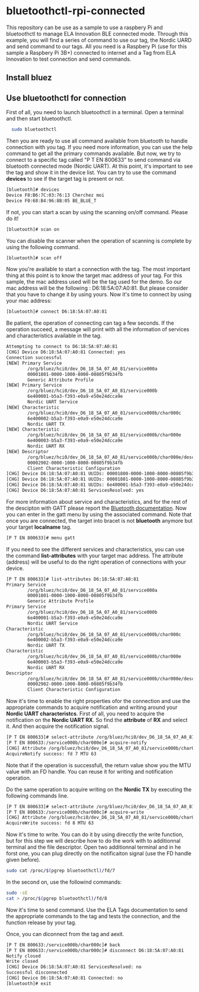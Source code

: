 # bluetoothctl-rpi-connected
This repository can be use as a sample to use a raspbery Pi and bluetoothctl to manage ELA Innovation BLE connected mode. Through this example, you will find a series of command to use our tag, the Nordic UARD and send command to our tags. All you need is a Raspbery Pi (use for this sample a Raspbery Pi 3B+) connected to internet and a Tag from ELA Innovation to test connection and send commands.

## Install bluez

## Use bluetoothctl for connection
First of all, you need to launch bluetoothctl in a terminal. Open a terminal and then start bluetoothctl.
```bash
  sudo bluetoothctl
```

Then you are ready to use all command available from bluetooth to handle connection with you tag. If you need more information, you can use the help command to get all the primary commands available. But now, we try to connect to a specific tag called "P T EN 800633" to send command via bluetooth connected mode (Nordic UART). At this point, it's important to see the tag and show it in the device list. You can try to use the command **devices** to see if the target tag is present or not.
```bash
[bluetooth]# devices
Device F8:B6:7C:03:76:13 Cherchez moi
Device F0:68:B4:96:8B:05 BE_BLUE_T
```

If not, you can start a scan by using the scanning on/off command. Please do it!
```bash
[bluetooth]# scan on
```
You can disable the scanner when the operation of scanning is complete by using the following command.
```bash
[bluetooth]# scan off
```

Now you're available to start a connection with the tag. The most important thing at this point is to know the target mac address of your tag. For this sample, the mac address used will be the tag used for the demo. So our mac address will be the following : D6:18:5A:07:A0:81. But please consider that you have to change it by using yours.
Now it's time to connect by using your mac address:
```bash
[bluetooth]# connect D6:18:5A:07:A0:81
```

Be patient, the operation of connecting can tag a few seconds. If the operation succeed, a message will print with all the information of services and characteristics available in the tag.
```bash
Attempting to connect to D6:18:5A:07:A0:81
[CHG] Device D6:18:5A:07:A0:81 Connected: yes
Connection successful
[NEW] Primary Service
        /org/bluez/hci0/dev_D6_18_5A_07_A0_81/service000a
        00001801-0000-1000-8000-00805f9b34fb
        Generic Attribute Profile
[NEW] Primary Service
        /org/bluez/hci0/dev_D6_18_5A_07_A0_81/service000b
        6e400001-b5a3-f393-e0a9-e50e24dcca9e
        Nordic UART Service
[NEW] Characteristic
        /org/bluez/hci0/dev_D6_18_5A_07_A0_81/service000b/char000c
        6e400002-b5a3-f393-e0a9-e50e24dcca9e
        Nordic UART TX
[NEW] Characteristic
        /org/bluez/hci0/dev_D6_18_5A_07_A0_81/service000b/char000e
        6e400003-b5a3-f393-e0a9-e50e24dcca9e
        Nordic UART RX
[NEW] Descriptor
        /org/bluez/hci0/dev_D6_18_5A_07_A0_81/service000b/char000e/desc0010
        00002902-0000-1000-8000-00805f9b34fb
        Client Characteristic Configuration
[CHG] Device D6:18:5A:07:A0:81 UUIDs: 00001800-0000-1000-8000-00805f9b34fb
[CHG] Device D6:18:5A:07:A0:81 UUIDs: 00001801-0000-1000-8000-00805f9b34fb
[CHG] Device D6:18:5A:07:A0:81 UUIDs: 6e400001-b5a3-f393-e0a9-e50e24dcca9e
[CHG] Device D6:18:5A:07:A0:81 ServicesResolved: yes
```

For more information about service and characteristics, and for the rest of the descipton with GATT please report the [Bluetooth documentation][here_bluetooth_gatt]. Now you can enter in the gatt menu by using the associated command. Note that once you are connected, the target into bracet is not **bluetooth** anymore but your target **localname** tag.
```bash
[P T EN 800633]# menu gatt
```

If you need to see the different services and characteristics, you can use the command **list-attributes** with your target mac address. The attribute (address) will be useful to do the right operation of connections with your device.
```bash
[P T EN 800633]# list-attributes D6:18:5A:07:A0:81
Primary Service
        /org/bluez/hci0/dev_D6_18_5A_07_A0_81/service000a
        00001801-0000-1000-8000-00805f9b34fb
        Generic Attribute Profile
Primary Service
        /org/bluez/hci0/dev_D6_18_5A_07_A0_81/service000b
        6e400001-b5a3-f393-e0a9-e50e24dcca9e
        Nordic UART Service
Characteristic
        /org/bluez/hci0/dev_D6_18_5A_07_A0_81/service000b/char000c
        6e400002-b5a3-f393-e0a9-e50e24dcca9e
        Nordic UART TX
Characteristic
        /org/bluez/hci0/dev_D6_18_5A_07_A0_81/service000b/char000e
        6e400003-b5a3-f393-e0a9-e50e24dcca9e
        Nordic UART RX
Descriptor
        /org/bluez/hci0/dev_D6_18_5A_07_A0_81/service000b/char000e/desc0010
        00002902-0000-1000-8000-00805f9b34fb
        Client Characteristic Configuration
```

Now it's time to enable the right properties ofor the connection and use the appropriate commands to acquire notification and writing around your **Nordic UART characteristcs**. First of all, you need to acquire the notification on the **Nordic UART RX**. So find the **attribute** of **RX** and select it. And then acquire the notification signal.
```bash
[P T EN 800633]# select-attribute /org/bluez/hci0/dev_D6_18_5A_07_A0_81/service000b/char0000e
[P T EN 800633:/service000b/char000e]# acquire-notify
[CHG] Attribute /org/bluez/hci0/dev_D6_18_5A_07_A0_81/service000b/char000e NotifyAcquired: yes
AcquireNotify success: fd 7 MTU 63
```
Note that if the operation is successfull, the return value show you the MTU value with an FD handle. You can reuse it for writing and notification operation. 

Do the same operation to acquire writing on the **Nordic TX** by executing the following commands line.
```bash
[P T EN 800633]# select-attribute /org/bluez/hci0/dev_D6_18_5A_07_A0_81/service000b/char0000c
[P T EN 800633:/service000b/char000c]# acquire-write
[CHG] Attribute /org/bluez/hci0/dev_D6_18_5A_07_A0_81/service000b/char000c WriteAcquired: yes
AcquireWrite success: fd 8 MTU 63
```

Now it's time to write. You can do it by using direcctly the write function, but for this step we will describe how to do the work with to additionnal terminal and the file descriptor. Open two additionnal terminal and in he forst one, you can plug directly on the notificaiton signal (use the FD handle given before).
```bash
sudo cat /proc/$(pgrep bluetoothctl)/fd/7
```
In the second on, use the followind commands:
```bash
sudo -sE
cat > /proc/$(pgrep bluetoothctl)/fd/8
```

Now it's time to send command. Use the ELA Tags documentation to send the appropriate commands to the tag and tests the connection, and the function release by your tag.

Once, you can diconnect from the tag and aexit.
```bash
[P T EN 800633:/service000b/char000c]# back
[P T EN 800633:/service000b/char000c]# disconnect D6:18:5A:07:A0:81
Notify closed
Write closed
[CHG] Device D6:18:5A:07:A0:81 ServicesResolved: no
Successful disconnected
[CHG] Device D6:18:5A:07:A0:81 Connected: no
[bluetooth]# exit
```

[here_bluetooth_gatt]: https://www.bluetooth.com/specifications/gatt/
